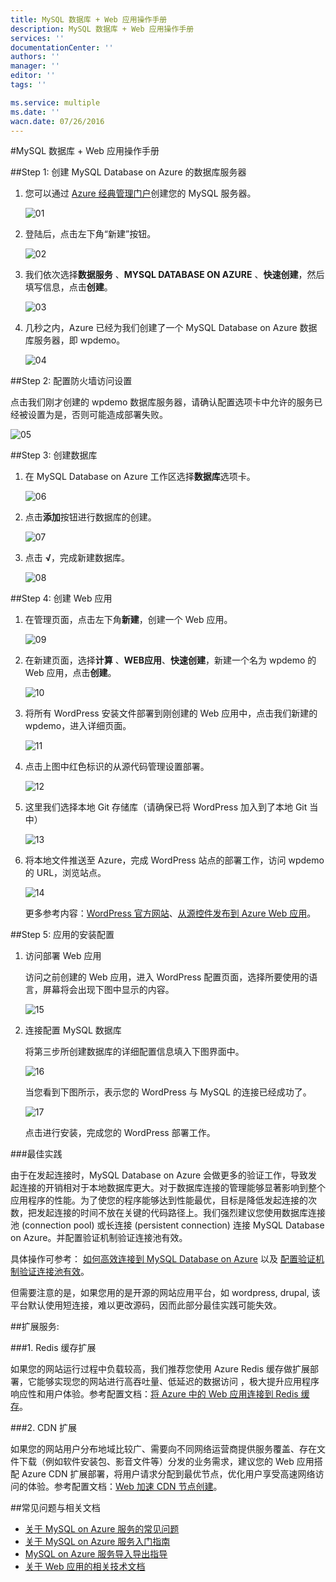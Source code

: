 ```yaml
---
title: MySQL 数据库 + Web 应用操作手册
description: MySQL 数据库 + Web 应用操作手册
services: ''
documentationCenter: ''
authors: ''
manager: ''
editor: ''
tags: ''

ms.service: multiple
ms.date: ''
wacn.date: 07/26/2016
---
```


#MySQL 数据库 + Web 应用操作手册

##Step 1: 创建 MySQL Database on Azure 的数据库服务器

1. 您可以通过 [Azure 经典管理门户](https://manage.windowsazure.cn/)创建您的 MySQL 服务器。 

    ![01](./media/azure-web-apps-mysql/01.png)

2. 登陆后，点击左下角“新建”按钮。

    ![02](./media/azure-web-apps-mysql/02.png)

3. 我们依次选择**数据服务** 、**MYSQL DATABASE ON AZURE** 、**快速创建**，然后填写信息，点击**创建**。

    ![03](./media/azure-web-apps-mysql/03.png)

4. 几秒之内，Azure 已经为我们创建了一个 MySQL Database on Azure 数据库服务器，即 wpdemo。

    ![04](./media/azure-web-apps-mysql/04.png)

##Step 2: 配置防火墙访问设置

点击我们刚才创建的 wpdemo 数据库服务器，请确认配置选项卡中允许的服务已经被设置为是，否则可能造成部署失败。 

![05](./media/azure-web-apps-mysql/05.png)

##Step 3: 创建数据库

1. 在 MySQL Database on Azure 工作区选择**数据库**选项卡。

    ![06](./media/azure-web-apps-mysql/06.png)

2. 点击**添加**按钮进行数据库的创建。

    ![07](./media/azure-web-apps-mysql/07.png)

3. 点击 **√**，完成新建数据库。

    ![08](./media/azure-web-apps-mysql/08.png)

##Step 4: 创建 Web 应用
1. 在管理页面，点击左下角**新建**，创建一个 Web 应用。

    ![09](./media/azure-web-apps-mysql/09.png)

2. 在新建页面，选择**计算** 、**WEB应用**、**快速创建**，新建一个名为 wpdemo 的 Web 应用，点击**创建**。

    ![10](./media/azure-web-apps-mysql/10.png)

3. 将所有 WordPress 安装文件部署到刚创建的 Web 应用中，点击我们新建的 wpdemo，进入详细页面。

    ![11](./media/azure-web-apps-mysql/11.png)

4. 点击上图中红色标识的从源代码管理设置部署。

    ![12](./media/azure-web-apps-mysql/12.png)

5. 这里我们选择本地 Git 存储库（请确保已将 WordPress 加入到了本地 Git 当中）

    ![13](./media/azure-web-apps-mysql/13.png)

6. 将本地文件推送至 Azure，完成 WordPress 站点的部署工作，访问 wpdemo 的 URL，浏览站点。

    ![14](./media/azure-web-apps-mysql/14.png)

    更多参考内容：[WordPress 官方网站](https://cn.wordpress.org/)、[从源控件发布到 Azure Web 应用](./app-service-web/app-service-deploy-local-git.md)。

##Step 5: 应用的安装配置

1. 访问部署 Web 应用

    访问之前创建的 Web 应用，进入 WordPress 配置页面，选择所要使用的语言，屏幕将会出现下图中显示的内容。

    ![15](./media/azure-web-apps-mysql/15.png)

2. 连接配置 MySQL 数据库

    将第三步所创建数据库的详细配置信息填入下图界面中。

    ![16](./media/azure-web-apps-mysql/16.png)

    当您看到下图所示，表示您的 WordPress 与 MySQL 的连接已经成功了。

    ![17](./media/azure-web-apps-mysql/17.png)

    点击进行安装，完成您的 WordPress 部署工作。

###最佳实践

由于在发起连接时，MySQL Database on Azure 会做更多的验证工作，导致发起连接的开销相对于本地数据库更大。对于数据库连接的管理能够显著影响到整个应用程序的性能。为了使您的程序能够达到性能最优，目标是降低发起连接的次数，把发起连接的时间不放在关键的代码路径上。我们强烈建议您使用数据库连接池 (connection pool) 或长连接 (persistent connection) 连接 MySQL Database on Azure。并配置验证机制验证连接池有效。

具体操作可参考： [如何高效连接到 MySQL Database on Azure](./mysql/mysql-database-connection-pool.md) 以及 [配置验证机制验证连接池有效](./mysql/mysql-database-validationquery.md)。

但需要注意的是，如果您用的是开源的网站应用平台，如 wordpress, drupal, 该平台默认使用短连接，难以更改源码，因而此部分最佳实践可能失效。

##扩展服务: 

###1. Redis 缓存扩展

如果您的网站运行过程中负载较高，我们推荐您使用 Azure Redis 缓存做扩展部署，它能够实现您的网站进行高吞吐量、低延迟的数据访问 ，极大提升应用程序响应性和用户体验。参考配置文档：[将 Azure 中的 Web 应用连接到 Redis 缓存](./app-service-web/web-sites-connect-to-redis-using-memcache-protocol.md)。

###2. CDN 扩展

如果您的网站用户分布地域比较广、需要向不同网络运营商提供服务覆盖、存在文件下载（例如软件安装包、影音文件等）分发的业务需求，建议您的 Web 应用搭配 Azure CDN 扩展部署，将用户请求分配到最优节点，优化用户享受高速网络访问的体验。参考配置文档：[Web 加速 CDN 节点创建](./cdn/cdn-how-to-create-Web-CDN-endpoint.md)。

##常见问题与相关文档 

* [关于 MySQL on Azure 服务的常见问题](./mysql/mysql-database-tech-faq.md)
* [关于 MySQL on Azure 服务入门指南](./mysql/mysql-database-get-started.md)
* [MySQL on Azure 服务导入导出指导](./mysql/mysql-database-migration.md)
* [关于 Web 应用的相关技术文档](./app-service-web/index.md)